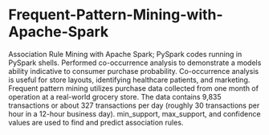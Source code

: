 # Frequent-Pattern-Mining-with-Apache-Spark
Association Rule Mining with Apache Spark; PySpark codes running in PySpark shells. 
Performed co-occurrence analysis to demonstrate a models ability indicative to consumer purchase probability. Co-occurrence analysis is useful for store layouts, identifying healthcare patients, and marketing. 
Frequent pattern mining utilizes purchase data collected from one month of operation at a real-world grocery store. The data contains 9,835 transactions or about 327 transactions per day (roughly 30 transactions per hour in a 12-hour business day).
min_support, max_support, and confidence values are used to find and predict association rules. 
